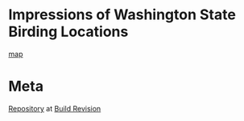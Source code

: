 ---
---

# Impressions of Washington State Birding Locations

[map](map.html)

# Meta
[Repository]({{site.github.repository_url}}) at [Build Revision]({{site.github.repository_url}}/commit/{{site.github.build_revision}})